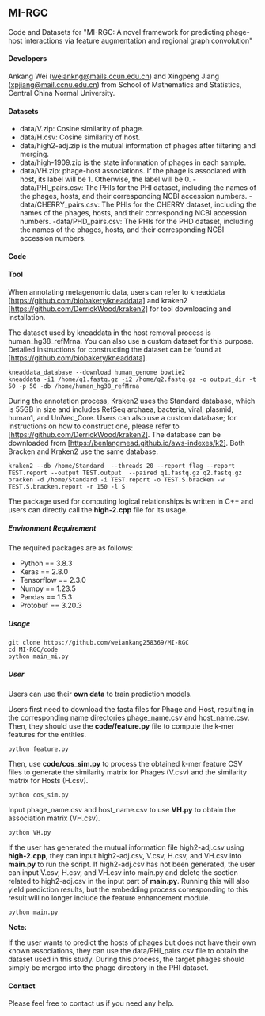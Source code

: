 ## MI-RGC

Code and Datasets for "MI-RGC: A novel framework for predicting phage-host interactions via feature augmentation and regional graph convolution"

#### Developers

Ankang Wei (weiankng@mails.ccun.edu.cn) and Xingpeng Jiang (xpjiang@mail.ccnu.edu.cn) from School of Mathematics and Statistics, Central China Normal University.

#### Datasets

- data/V.zip: Cosine similarity of phage.
- data/H.csv: Cosine similarity of host.
- data/high2-adj.zip is the mutual information of phages after filtering and merging.
- data/high-1909.zip is the state information of phages in each sample.
- data/VH.zip: phage-host associations. If the phage is associated with host, its label will be 1. Otherwise, the label will be 0.
-data/PHI_pairs.csv: The PHIs for the PHI dataset, including the names of the phages, hosts, and their corresponding NCBI accession numbers.
-data/CHERRY_pairs.csv: The PHIs for the CHERRY dataset, including the names of the phages, hosts, and their corresponding NCBI accession numbers.
-data/PHD_pairs.csv: The PHIs for the PHD dataset, including the names of the phages, hosts, and their corresponding NCBI accession numbers.

#### Code

#### Tool

When annotating metagenomic data, users can refer to kneaddata [https://github.com/biobakery/kneaddata] and kraken2 [https://github.com/DerrickWood/kraken2] for tool downloading and installation. 

The dataset used by kneaddata in the host removal process is human_hg38_refMrna. 
You can also use a custom dataset for this purpose. Detailed instructions for constructing the dataset can be found at [https://github.com/biobakery/kneaddata].

```
kneaddata_database --download human_genome bowtie2
kneaddata -i1 /home/q1.fastq.gz -i2 /home/q2.fastq.gz -o output_dir -t 50 -p 50 -db /home/human_hg38_refMrna
```

During the annotation process, Kraken2 uses the Standard database, which is 55GB in size and includes RefSeq archaea, bacteria, viral, plasmid, human1, and UniVec_Core. Users can also use a custom database; for instructions on how to construct one, please refer to [https://github.com/DerrickWood/kraken2]. The database can be downloaded from [https://benlangmead.github.io/aws-indexes/k2]. Both Bracken and Kraken2 use the same database.

```
kraken2 --db /home/Standard  --threads 20 --report flag --report TEST.report --output TEST.output  --paired q1.fastq.gz q2.fastq.gz
bracken -d /home/Standard -i TEST.report -o TEST.S.bracken -w TEST.S.bracken.report -r 150 -l S
```

The package used for computing logical relationships is written in C++ and users can directly call the **high-2.cpp** file for its usage.

##### Environment Requirement

The required packages are as follows:

- Python == 3.8.3
- Keras == 2.8.0
- Tensorflow == 2.3.0
- Numpy == 1.23.5
- Pandas == 1.5.3
- Protobuf == 3.20.3

##### Usage

```
git clone https://github.com/weiankang258369/MI-RGC
cd MI-RGC/code
python main_mi.py
```

##### User

Users can use their **own data** to train prediction models. 

Users first need to download the fasta files for Phage and Host, resulting in the corresponding name directories phage_name.csv and host_name.csv. Then, they should use the **code/feature.py** file to compute the k-mer features for the entities.

```
python feature.py
```
Then, use **code/cos_sim.py** to process the obtained k-mer feature CSV files to generate the similarity matrix for Phages (V.csv) and the similarity matrix for Hosts (H.csv).

```
python cos_sim.py
```
Input phage_name.csv and host_name.csv to use **VH.py** to obtain the association matrix (VH.csv).

```
python VH.py
```
If the user has generated the mutual information file high2-adj.csv using **high-2.cpp**, they can input high2-adj.csv, V.csv, H.csv, and VH.csv into **main.py** to run the script. If high2-adj.csv has not been generated, the user can input V.csv, H.csv, and VH.csv into main.py and delete the section related to high2-adj.csv in the input part of **main.py**. Running this will also yield prediction results, but the embedding process corresponding to this result will no longer include the feature enhancement module.
```
python main.py
```

**Note:** 

If the user wants to predict the hosts of phages but does not have their own known associations, they can use the data/PHI_pairs.csv file to obtain the dataset used in this study. During this process, the target phages should simply be merged into the phage directory in the PHI dataset.


#### Contact

Please feel free to contact us if you need any help.
